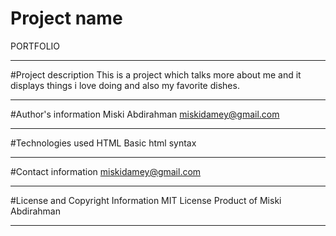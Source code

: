 # Project name 
PORTFOLIO
***

#Project description
This is a project which talks more about me and it displays things 
i love doing and also my favorite dishes.
***

#Author's information
Miski Abdirahman
miskidamey@gmail.com
***

#Technologies used
HTML
Basic html syntax
***

#Contact information
miskidamey@gmail.com
***

#License and Copyright Information
MIT License
Product of Miski Abdirahman
***
